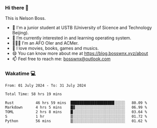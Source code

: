 ### Hi there 👋

<!--
**bosswnx/bosswnx** is a ✨ _special_ ✨ repository because its `README.md` (this file) appears on your GitHub profile.

Here are some ideas to get you started:

- 🔭 I’m currently working on ...
- 🌱 I’m currently learning ...
- 👯 I’m looking to collaborate on ...
- 🤔 I’m looking for help with ...
- 💬 Ask me about ...
- 📫 How to reach me: ...
- 😄 Pronouns: ...
- ⚡ Fun fact: ...
-->

This is Nelson Boss.

- 🏫 I'm a junior student at USTB (University of Sicence and Technology Beijing).
- 🌱 I’m currently interested in and learning operating system.
- 🧑🏻‍💻 I'm an AFO OIer and ACMer.
- 🥰 I love movies, books, games and musics.
- 😄 You can know more about me at https://blog.bosswnx.xyz/about
- 📫 Feel free to reach me: bosswnx@outlook.com

### Wakatime 💻

<!--START_SECTION:waka-->

```txt
From: 01 July 2024 - To: 31 July 2024

Total Time: 58 hrs 19 mins

Rust          46 hrs 59 mins  ████████████████████░░░░░   80.09 %
Markdown      4 hrs 5 mins    █▓░░░░░░░░░░░░░░░░░░░░░░░   06.99 %
TOML          2 hrs 8 mins    █░░░░░░░░░░░░░░░░░░░░░░░░   03.64 %
S             1 hr            ▒░░░░░░░░░░░░░░░░░░░░░░░░   01.72 %
Python        56 mins         ▒░░░░░░░░░░░░░░░░░░░░░░░░   01.62 %
```

<!--END_SECTION:waka-->
